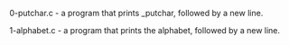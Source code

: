 0-putchar.c - a program that prints _putchar, followed by a new line.

1-alphabet.c - a program that prints the alphabet, followed by a new line.